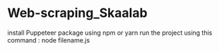 # Web-scraping_Skaalab
install Puppeteer package using npm or yarn
run the project using this command : node filename.js
